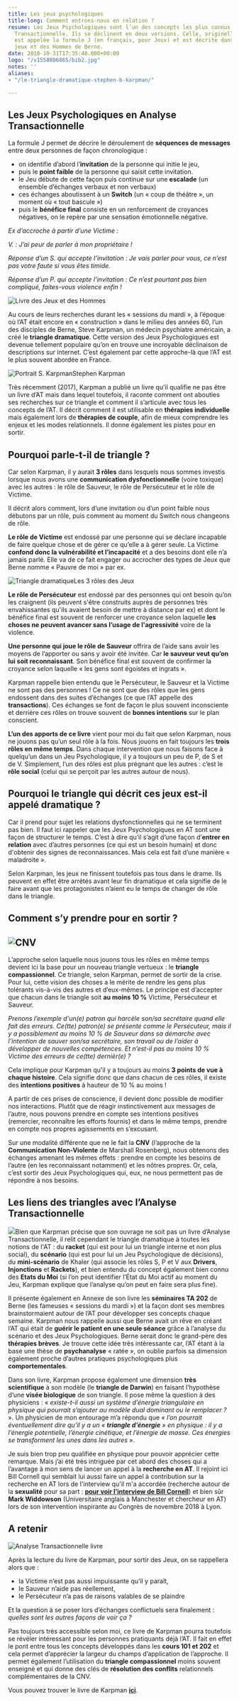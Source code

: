 ```yaml
---
title: Les jeux psychologiques
title-long: Comment entrons-nous en relation ?
resume: Les Jeux Psychologiques sont l’un des concepts les plus connus de l’Analyse
  Transactionnelle. Ils se déclinent en deux versions. Celle, originelle, d’Eric Berne,
  est appelée la formule J (en français, pour Jeux) et est décrite dans le livre Des
  jeux et des Hommes de Berne.
date: 2018-10-31T17:35:48.000+00:00
logo: "/v1558806865/bib2.jpg"
notes: ''
aliases:
- "/le-triangle-dramatique-stephen-b-karpman/"

---
```

## Les Jeux Psychologiques en Analyse Transactionnelle

La formule J permet de décrire le déroulement de **séquences de messages** entre deux personnes de façon chronologique :

* on identifie d’abord l’**invitation** de la personne qui initie le jeu,
* puis le **point faible** de la personne qui saisit cette invitation.
* le Jeu débute de cette façon puis continue sur une **escalade** (un ensemble d’échanges verbaux et non verbaux)
* ces échanges aboutissent à un **Switch** (un « coup de théâtre », un moment où « tout bascule »)
* puis le **bénéfice final** consiste en un renforcement de croyances négatives, on le repère par une sensation émotionnelle négative.

_Ex d’accroche à partir d’une Victime :_

_V. : J’ai peur de parler à mon propriétaire !_

_Réponse d’un S. qui accepte l’invitation : Je vais parler pour vous, ce n’est pas votre faute si vous êtes timide._

_Réponse d’un P. qui accepte l’invitation : Ce n’est pourtant pas bien compliqué, faites-vous violence enfin !_

![Livre des Jeux et des Hommes](http://ct-psy.com/wp-content/uploads/2018/10/DJEDH-300x300.jpg)

Au cours de leurs recherches durant les « sessions du mardi », à l’époque où l’AT était encore en « construction » dans le milieu des années 60, l’un des disciples de Berne, Steve Karpman, un médecin psychiatre américain, a créé le **triangle dramatique**. Cette version des Jeux Psychologiques est devenue tellement populaire qu’on en trouve une incroyable déclinaison de descriptions sur internet. C’est également par cette approche-là que l’AT est le plus souvent abordée en France.

![Portrait S. Karpman](http://ct-psy.com/wp-content/uploads/2018/10/Karpman.jpg)Stephen Karpman

Très récemment (2017), Karpman a publié un livre qu’il qualifie ne pas être un livre d’AT mais dans lequel toutefois, il raconte comment ont abouties ses recherches sur ce triangle et comment il s’articule avec tous les concepts de l’AT. Il décrit comment il est utilisable en **thérapies individuelle** mais également lors de **thérapies de couple**, afin de mieux comprendre les enjeux et les modes relationnels. Il donne également les pistes pour en sortir.

## Pourquoi parle-t-il de triangle ?

Car selon Karpman, il y aurait **3 rôles** dans lesquels nous sommes investis lorsque nous avons une **communication dysfonctionnelle** (voire toxique) avec les autres : le rôle de Sauveur, le rôle de Persécuteur et le rôle de Victime.

Il décrit alors comment, lors d’une invitation ou d’un point faible nous débutons par un rôle, puis comment au moment du Switch nous changeons de rôle.

**Le rôle de Victime** est endossé par une personne qui se déclare incapable de faire quelque chose et de gérer ce qu’elle a à gérer seule. La Victime **confond donc la vulnérabilité et l’incapacité** et a des besoins dont elle n’a jamais parlé. Elle va de ce fait engager ou accrocher des types de Jeux que Berne nomme « Pauvre de moi » par ex.

![Triangle dramatique](http://ct-psy.com/wp-content/uploads/2018/10/JP-300x216.jpeg)Les 3 rôles des Jeux

**Le rôle de Persécuteur** est endossé par des personnes qui ont besoin qu’on les craignent (ils peuvent s'être construits auprès de personnes très envahissantes qu'ils avaient besoin de mettre à distance par ex) et dont le bénéfice final est souvent de renforcer une croyance selon laquelle **les choses ne peuvent avancer sans l’usage de l'agressivité** voire de la violence.

**Une personne qui joue le rôle de Sauveur** offrira de l’aide sans avoir les moyens de l’apporter ou sans y avoir été invitée. Car **le sauveur veut qu’on lui soit reconnaissant**. Son bénéfice final est souvent de confirmer la croyance selon laquelle « les gens sont égoistes et ingrats ».

Karpman rappelle bien entendu que le Persécuteur, le Sauveur et la Victime ne sont pas des personnes ! Ce ne sont que des rôles que les gens endossent dans des suites d’échanges (ce que l’AT appelle des **transactions**). Ces échanges se font de façon le plus souvent inconsciente et derrière ces rôles on trouve souvent de **bonnes intentions** sur le plan conscient.

**L’un des apports de ce livre** vient pour moi du fait que selon Karpman, nous ne jouons pas qu’un seul rôle à la fois. Nous jouons en fait toujours les **trois rôles en même temps**. Dans chaque intervention que nous faisons face à quelqu’un dans un Jeu Psychologique, il y a toujours un peu de P, de S et de V. Simplement, l’un des rôles est plus prégnant que les autres : c’est le **rôle social** (celui qui se perçoit par les autres autour de nous).

## Pourquoi le triangle qui décrit ces jeux est-il appelé dramatique ?

Car il prend pour sujet les relations dysfonctionnelles qui ne se terminent pas bien. Il faut ici rappeler que les Jeux Psychologiques en AT sont une façon de structurer le temps. C’est à dire qu’il s’agit d’une façon d’**entrer en relation** avec d’autres personnes (ce qui est un besoin humain) et donc d'obtenir des signes de reconnaissances. Mais cela est fait d’une manière « maladroite ».

Selon Karpman, les jeux ne finissent toutefois pas tous dans le drame. Ils peuvent en effet être arrêtés avant leur fin dramatique et cela signifie de le faire avant que les protagonistes n’aient eu le temps de changer de rôle dans le triangle.

## Comment s’y prendre pour en sortir ?

## ![CNV](http://ct-psy.com/wp-content/uploads/2018/10/CNV-184x300.jpeg "L'une des manière de sortir du triangle dramatique est la CNV, mais ce n'est pas l seule façon")

L’approche selon laquelle nous jouons tous les rôles en même temps devient ici la base pour un nouveau triangle vertueux : le **triangle compassionnel**. Ce triangle, selon Karpman, permet de sortir de la crise. Pour lui, cette vision des choses a le mérite de rendre les gens plus tolérants vis-à-vis des autres et d’eux-mêmes. Le principe est d’accepter que chacun dans le triangle soit **au moins 10 %** Victime, Persécuteur et Sauveur.

_Prenons l’exemple d'un(e) patron qui harcèle son/sa secrétaire quand elle fait des erreurs. Ce(tte) patron(e) se présente comme le Persécuteur, mais il y a possiblement au moins 10 % de Sauveur dans sa démarche avec l’intention de sauver son/sa secrétaire, son travail ou de l’aider à développer de nouvelles compétences. Et n’est-il pas au moins 10 % Victime des erreurs de ce(tte) dernièr(e) ?_

Cela implique pour Karpman qu'il y a toujours au moins **3 points de vue à chaque histoire**. Cela signifie donc que dans chacun de ces rôles, il existe des **intentions positives** à hauteur de 10 % au moins !

A partir de ces prises de conscience, il devient donc possible de modifier nos interactions. Plutôt que de réagir instinctivement aux messages de l’autre, nous pouvons prendre en compte ses intentions positives (remercier, reconnaître les efforts fournis) et dans le même temps, prendre en compte nos propres agissements en s’excusant.

Sur une modalité différente que ne le fait la **CNV** (l’approche de la **Communication Non-Violente** de Marshall Rosenberg), nous obtenons des échanges amenant les mêmes effets : prendre en compte les besoins de l’autre (en  les reconnaissant notamment) et les nôtres propres. Or, cela, c’est sortir des Jeux Psychologiques qui, eux, ne nous permettent pas de répondre à nos besoins.

## Les liens des triangles avec l’Analyse Transactionnelle

![](http://ct-psy.com/wp-content/uploads/2018/10/Compassionnel-232x300.jpeg)Bien que Karpman précise que son ouvrage ne soit pas un livre d’Analyse Transactionnelle, il relit cependant le triangle dramatique à toutes les notions de l'AT : du **racket** (qui est pour lui un triangle interne et non plus social), du **scénario** (qui est pour lui un Jeu Psychologique de décisions), du **mini-scénario** de Khaler (qui associe les rôles S, P et V aux **Drivers**, **Injonctions** et **Rackets**), et bien entendu du concept également bien connu des **Etats du Moi** (si l’on peut identifier l’État du Moi actif au moment du Jeu, Karpman explique que l’analyse qu’on peut en faire sera plus fine).

Il présente également en Annexe de son livre les **séminaires TA 202** de Berne (les fameuses « sessions du mardi ») et la façon dont ses membres brainstormaient autour de l’AT pour développer ses concepts chaque semaine. Karpman nous rappelle aussi que Berne avait un rêve en créant l’AT qui était de **guérir le patient en une seule séance** grâce à l’analyse du scénario et des Jeux Psychologiques. Berne serait donc le grand-père des **thérapies brèves**. Je trouve cette idée très intéressante car, l’AT étant à la base une thèse de **psychanalyse** « ratée », on oublie parfois sa dimension également proche d’autres pratiques psychologiques plus **comportementales**.

Dans son livre, Karpman propose également une dimension **très scientifique** à son modèle (le **triangle de Darwin**) en faisant l’hypothèse d’une **visée biologique** de son triangle. Il pose même la question à des physiciens : « _existe-t-il aussi un système d’énergie triangulaire en physique qui pourrait s’ajouter au modèle dual dominant ou le remplacer ?_ ». Un physicien de mon entourage m’a répondu que _« l’on pourrait éventuellement dire qu’il y a un « **triangle d’énergie** » en physique : il y a l’énergie potentielle, l’énergie cinétique, et l’énergie de masse. Ces énergies se transforment les unes dans les autres »_. 

Je suis bien trop peu qualifiée en physique pour pouvoir apprécier cette remarque. Mais j’ai été très intriguée par cet abord des choses qui a l’avantage à mon sens de lancer un appel à la **recherche en AT**. Il rejoint ici Bill Cornell qui semblait lui aussi faire un appel à contribution sur la recherche en AT lors de l'interview qu'il m'a accordée (recherche autour de la **sexualité** pour sa part : [**pour voir l’interview de Bill Cornell**](http://ct-psy.com/interview-de-bill-cornell/)) et bien sûr **Mark Widdowson** (Universitaire anglais à Manchester et chercheur en AT) lors de son intervention inspirante au Congrès de novembre 2018 à Lyon.

## A retenir

![Analyse Transactionnelle livre](http://ct-psy.com/wp-content/uploads/2018/10/livre-300x300.jpeg)

Après la lecture du livre de Karpman, pour sortir des Jeux, on se rappellera alors que :

* la Victime n’est pas aussi impuissante qu’il y paraît,
* le Sauveur n’aide pas réellement,
* le Persécuteur n’a pas de raisons valables de se plaindre

Et la question à se poser lors d’échanges conflictuels sera finalement : _quelles sont les autres façons de voir ça ?_

Pas toujours très accessible selon moi, ce livre de Karpman pourra toutefois se révéler intéressant pour les personnes pratiquants déjà l’AT. Il fait en effet le pont entre tous les concepts développés dans les **cours 101 et 202** et cela permet d’apprécier la largeur du champs d’application de l’approche. Il permet également l’utilisation du **triangle compassionnel** moins souvent enseigné et qui donne des clés de **résolution des conflits** relationnels complémentaires de la CNV.

Vous pouvez trouver le livre de Karpman [**ici**](https://www.decitre.fr/livres/le-triangle-dramatique-9782729615109.html?utm_source=affilae&utm_medium=affiliation&utm_campaign=catherine-tardella#ae587).